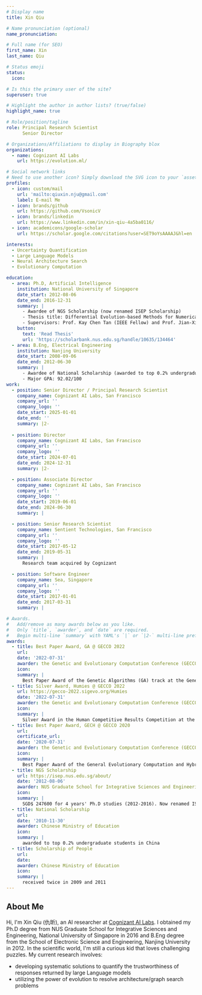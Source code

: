 ```yaml
---
# Display name
title: Xin Qiu

# Name pronunciation (optional)
name_pronunciation:

# Full name (for SEO)
first_name: Xin
last_name: Qiu

# Status emoji
status:
  icon:

# Is this the primary user of the site?
superuser: true

# Highlight the author in author lists? (true/false)
highlight_name: true

# Role/position/tagline
role: Principal Research Scientist
      Senior Director

# Organizations/Affiliations to display in Biography blox
organizations:
  - name: Cognizant AI Labs
    url: https://evolution.ml/

# Social network links
# Need to use another icon? Simply download the SVG icon to your `assets/media/icons/` folder.
profiles:
  - icon: custom/mail
    url: 'mailto:qiuxin.nju@gmail.com'
    label: E-mail Me
  - icon: brands/github
    url: https://github.com/VsonicV
  - icon: brands/linkedin
    url: https://www.linkedin.com/in/xin-qiu-4a5ba0116/
  - icon: academicons/google-scholar
    url: https://scholar.google.com/citations?user=SET9oYsAAAAJ&hl=en

interests:
  - Uncertainty Quantification
  - Large Language Models
  - Neural Architecture Search
  - Evolutionary Computation

education:
  - area: Ph.D, Artificial Intelligence
    institution: National University of Singapore
    date_start: 2012-08-06
    date_end: 2016-12-31
    summary: |
      - Awardee of NGS Scholarship (now renamed ISEP Scholarship)
      - Thesis title: Differential Evolution-based Methods for Numerical Optimization
      - Supervisors: Prof. Kay Chen Tan (IEEE Fellow) and Prof. Jian-Xin Xu (IEEE Fellow)
    button:
      text: 'Read Thesis'
      url: 'https://scholarbank.nus.edu.sg/handle/10635/134464'
  - area: B.Eng, Electrical Engineering
    institution: Nanjing University
    date_start: 2008-09-06
    date_end: 2012-06-30
    summary: |
      - Awardee of National Scholarship (awarded to top 0.2% undergraduate students in China)
      - Major GPA: 92.02/100
work:
  - position: Senior Director / Principal Research Scientist
    company_name: Cognizant AI Labs, San Francisco
    company_url: ''
    company_logo: ''
    date_start: 2025-01-01
    date_end: ''
    summary: |2-
    
  - position: Director
    company_name: Cognizant AI Labs, San Francisco
    company_url: ''
    company_logo: ''
    date_start: 2024-07-01
    date_end: 2024-12-31
    summary: |2-

  - position: Associate Director
    company_name: Cognizant AI Labs, San Francisco
    company_url: ''
    company_logo: ''
    date_start: 2019-06-01
    date_end: 2024-06-30
    summary: |

  - position: Senior Research Scientist
    company_name: Sentient Technologies, San Francisco
    company_url: ''
    company_logo: ''
    date_start: 2017-05-12
    date_end: 2019-05-31
    summary: |
      Research team acquired by Cognizant

  - position: Software Engineer
    company_name: Sea, Singapore
    company_url: ''
    company_logo: ''
    date_start: 2017-01-01
    date_end: 2017-03-31
    summary: |

# Awards.
#   Add/remove as many awards below as you like.
#   Only `title`, `awarder`, and `date` are required.
#   Begin multi-line `summary` with YAML's `|` or `|2-` multi-line prefix and indent 2 spaces below.
awards:
  - title: Best Paper Award, GA @ GECCO 2022
    url:
    date: '2022-07-31'
    awarder: the Genetic and Evolutionary Computation Conference (GECCO) 2022
    icon:
    summary: |
      Best Paper Award of the Genetic Algorithms (GA) track at the Genetic and Evolutionary Computation Conference (GECCO) 2022.
  - title: Silver Award, Humies @ GECCO 2022
    url: https://gecco-2022.sigevo.org/Humies
    date: '2022-07-31'
    awarder: the Genetic and Evolutionary Computation Conference (GECCO) 2022
    icon: 
    summary: |
      Silver Award in the Human Competitive Results Competition at the Genetic and Evolutionary Computation Conference (GECCO) 2022.
  - title: Best Paper Award, GECH @ GECCO 2020
    url: 
    certificate_url: 
    date: '2020-07-31'
    awarder: the Genetic and Evolutionary Computation Conference (GECCO) 2020
    icon: 
    summary: |
      Best Paper Award of the General Evolutionary Computation and Hybrids (GECH) track at the Genetic and Evolutionary Computation Conference (GECCO) 2020.
  - title: NGS Scholarship
    url: https://isep.nus.edu.sg/about/
    date: '2012-08-06'
    awarder: NUS Graduate School for Integrative Sciences and Engineering
    icon: 
    summary: |
      SGD$ 247600 for 4 years' Ph.D studies (2012-2016). Now renamed ISEP Scholarship.
  - title: National Scholarship
    url: 
    date: '2010-11-30'
    awarder: Chinese Ministry of Education
    icon: 
    summary: |
      awarded to top 0.2% undergraduate students in China
  - title: Scholarship of People
    url: 
    date:
    awarder: Chinese Ministry of Education
    icon: 
    summary: |
      received twice in 2009 and 2011
---
```


## About Me

Hi, I'm Xin Qiu (仇昕), an AI researcher at [Cognizant AI Labs](https://evolution.ml/). I obtained my Ph.D degree from NUS Graduate School for Integrative Sciences and Engineering, National University of Singapore in 2016 and B.Eng degree from the School of Electronic Science and Engineering, Nanjing University in 2012. In the scientific world, I'm still a curious kid that loves challenging puzzles. My current research involves:
- developing systematic solutions to quantify the trustworthiness of responses returned by large Language models
- utilizing the power of evolution to resolve architecture/graph search problems
